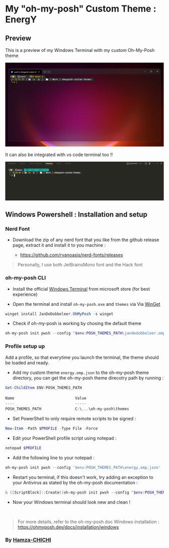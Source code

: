 # My "oh-my-posh" Custom Theme : EnergY

## Preview

This is a preview of my Windows Terminal with my custom Oh-My-Posh theme

<p align="center">
<img src="preview/theme_preview.png" alt="windows-terminal">
</p>

It can also be integrated with vs code terminal too !!

<p align="center">
<img src="preview/vscode.png" alt="vscode-terminal">
</p>

## Windows Powershell : Installation and setup

### Nerd Font

- Download the zip of any nerd font that you like from the github release page, extract it and install it to you machine  : 

    - https://github.com/ryanoasis/nerd-fonts/releases

> Personally, I use both JetBrainsMono font and the Hack font 

### oh-my-posh CLI



- Install the official [Windows Terminal][windowsterminal] from microsoft store (for best experience)

- Open the terminal and install `oh-my-posh.exe` and `themes` via Via [WinGet][winget]

```powershell
winget install JanDeDobbeleer.OhMyPosh -s winget
```

- Check if oh-my-posh is working by chosing the default theme

```powershell
oh-my-posh init pwsh --config "$env:POSH_THEMES_PATH\jandedobbeleer.omp.json" | Invoke-Expression
```


### Profile setup up

Add a profile, so that everytime you launch the terminal, the theme should be loaded and ready.

- Add my custom theme `energy.omp.json` to the oh-my-posh theme directory, you can get the oh-my-posh theme direcotry path by running : 

```powershell
Get-ChildItem ENV:POSH_THEMES_PATH

Name                           Value
----                           -----
POSH_THEMES_PATH               C:\...\oh-my-posh\themes
```

- Set PowerShell to only require remote scripts to be signed : 

```powershell
New-Item -Path $PROFILE -Type File -Force
```

- Edit your PowerShell profile script using notepad :

```powershell
notepad $PROFILE
```

- Add the following line to your notepad : 

```powershell
oh-my-posh init pwsh --config '$env:POSH_THEMES_PATH\energy.omp.json' | Invoke-Expression
```

- Restart you terminal, if this doesn't work, try adding an exception to your Antivirus as stated by the oh-my-posh documentation :

```powershell
& ([ScriptBlock]::Create((oh-my-posh init pwsh --config "$env:POSH_THEMES_PATH\energy.omp.json" --print) -join "`n"))
```

- Now your Windows terminal should look new and clean !

<br/>

> For more details, refer to the oh-my-posh doc Windows installation  : https://ohmyposh.dev/docs/installation/windows


### By [Hamza-CHICHI][Hamza-CHICHI]
 



[windowsterminal]: https://github.com/microsoft/terminal
[winget]: https://github.com/microsoft/winget-cli
[Hamza-CHICHI]: https://github.com/Hamza-CHICHI